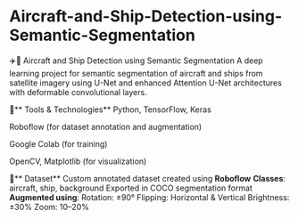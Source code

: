# Aircraft-and-Ship-Detection-using-Semantic-Segmentation
✈️🚢 Aircraft and Ship Detection using Semantic Segmentation
A deep learning project for semantic segmentation of aircraft and ships from satellite imagery using U-Net and enhanced Attention U-Net architectures with deformable convolutional layers.

🔧** Tools & Technologies**
Python, TensorFlow, Keras

Roboflow (for dataset annotation and augmentation)

Google Colab (for training)

OpenCV, Matplotlib (for visualization)

📁** Dataset**
Custom annotated dataset created using **Roboflow**
**Classes**: aircraft, ship, background
Exported in COCO segmentation format
**Augmented using**:
Rotation: ±90°
Flipping: Horizontal & Vertical
Brightness: ±30%
Zoom: 10–20%

